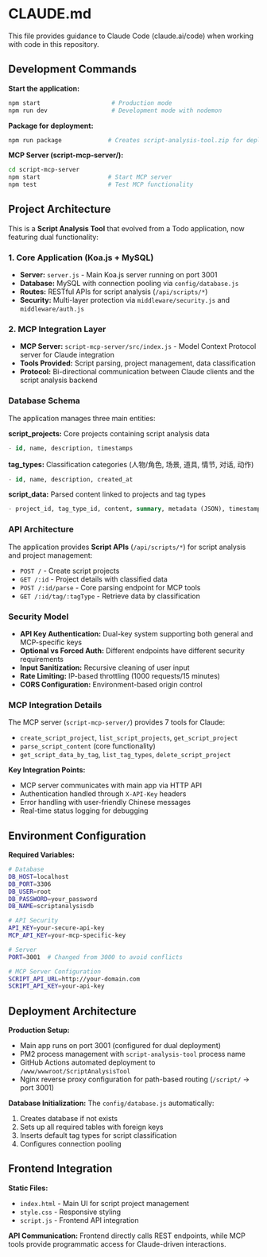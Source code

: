 # CLAUDE.md

This file provides guidance to Claude Code (claude.ai/code) when working with code in this repository.

## Development Commands

**Start the application:**
```bash
npm start                    # Production mode
npm run dev                  # Development mode with nodemon
```

**Package for deployment:**
```bash
npm run package             # Creates script-analysis-tool.zip for deployment
```

**MCP Server (script-mcp-server/):**
```bash
cd script-mcp-server
npm start                   # Start MCP server
npm test                    # Test MCP functionality
```

## Project Architecture

This is a **Script Analysis Tool** that evolved from a Todo application, now featuring dual functionality:

### 1. Core Application (Koa.js + MySQL)
- **Server:** `server.js` - Main Koa.js server running on port 3001
- **Database:** MySQL with connection pooling via `config/database.js`
- **Routes:** RESTful APIs for script analysis (`/api/scripts/*`)
- **Security:** Multi-layer protection via `middleware/security.js` and `middleware/auth.js`

### 2. MCP Integration Layer
- **MCP Server:** `script-mcp-server/src/index.js` - Model Context Protocol server for Claude integration
- **Tools Provided:** Script parsing, project management, data classification
- **Protocol:** Bi-directional communication between Claude clients and the script analysis backend

### Database Schema
The application manages three main entities:

**script_projects:** Core projects containing script analysis data
```sql
- id, name, description, timestamps
```

**tag_types:** Classification categories (人物/角色, 场景, 道具, 情节, 对话, 动作)
```sql
- id, name, description, created_at
```

**script_data:** Parsed content linked to projects and tag types
```sql
- project_id, tag_type_id, content, summary, metadata (JSON), timestamps
```


### API Architecture
The application provides **Script APIs** (`/api/scripts/*`) for script analysis and project management:
   - `POST /` - Create script projects
   - `GET /:id` - Project details with classified data
   - `POST /:id/parse` - Core parsing endpoint for MCP tools
   - `GET /:id/tag/:tagType` - Retrieve data by classification

### Security Model
- **API Key Authentication:** Dual-key system supporting both general and MCP-specific keys
- **Optional vs Forced Auth:** Different endpoints have different security requirements
- **Input Sanitization:** Recursive cleaning of user input
- **Rate Limiting:** IP-based throttling (1000 requests/15 minutes)
- **CORS Configuration:** Environment-based origin control

### MCP Integration Details
The MCP server (`script-mcp-server/`) provides 7 tools for Claude:
- `create_script_project`, `list_script_projects`, `get_script_project`
- `parse_script_content` (core functionality)
- `get_script_data_by_tag`, `list_tag_types`, `delete_script_project`

**Key Integration Points:**
- MCP server communicates with main app via HTTP API
- Authentication handled through `X-API-Key` headers
- Error handling with user-friendly Chinese messages
- Real-time status logging for debugging

## Environment Configuration

**Required Variables:**
```bash
# Database
DB_HOST=localhost
DB_PORT=3306  
DB_USER=root
DB_PASSWORD=your_password
DB_NAME=scriptanalysisdb

# API Security
API_KEY=your-secure-api-key
MCP_API_KEY=your-mcp-specific-key

# Server
PORT=3001  # Changed from 3000 to avoid conflicts

# MCP Server Configuration  
SCRIPT_API_URL=http://your-domain.com
SCRIPT_API_KEY=your-api-key
```

## Deployment Architecture

**Production Setup:**
- Main app runs on port 3001 (configured for dual deployment)
- PM2 process management with `script-analysis-tool` process name
- GitHub Actions automated deployment to `/www/wwwroot/ScriptAnalysisTool`
- Nginx reverse proxy configuration for path-based routing (`/script/` → port 3001)

**Database Initialization:**
The `config/database.js` automatically:
1. Creates database if not exists
2. Sets up all required tables with foreign keys
3. Inserts default tag types for script classification
4. Configures connection pooling

## Frontend Integration

**Static Files:**
- `index.html` - Main UI for script project management
- `style.css` - Responsive styling
- `script.js` - Frontend API integration

**API Communication:**
Frontend directly calls REST endpoints, while MCP tools provide programmatic access for Claude-driven interactions.